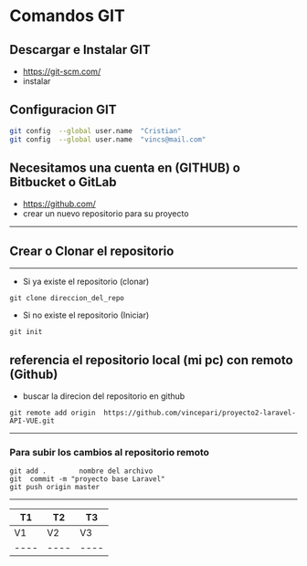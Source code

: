 # Comandos GIT
## Descargar e Instalar GIT

- https://git-scm.com/
- instalar
## Configuracion GIT
 ``` bash
 git config  --global user.name  "Cristian"
 git config  --global user.name  "vincs@mail.com"
 ```
 ## Necesitamos una cuenta en (GITHUB) o Bitbucket o GitLab
- https://github.com/
- crear un nuevo repositorio para su proyecto
 ---
 ## Crear o Clonar  el repositorio
 ---
 - Si ya existe el repositorio (clonar)
 ```
 git clone direccion_del_repo
 ```

 - Si no existe el repositorio (Iniciar)
 ```
 git init
 ```
 ## referencia el repositorio local (mi pc) con remoto (Github)
 - buscar la direcion  del repositorio en github
 ```
 git remote add origin  https://github.com/vincepari/proyecto2-laravel-API-VUE.git
 ```
 ---
 ### Para subir  los cambios al repositorio remoto
 ```
 git add .        nombre del archivo
 git  commit -m "proyecto base Laravel" 
 git push origin master
 ```
 -------------------
 | T1 | T2 | T3 |
 |----|----|----|
 | V1 | V2 | V3 |
 |----|----|----|
